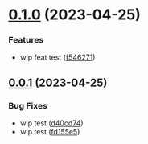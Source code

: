 # [0.1.0](https://github.com/codingkwazii/nx-react-actions/compare/0.0.1...0.1.0) (2023-04-25)


### Features

* wip feat test ([f546271](https://github.com/codingkwazii/nx-react-actions/commit/f546271de433bae68440b8b60b283ba8621dd362))



## [0.0.1](https://github.com/codingkwazii/nx-react-actions/compare/fd155e5fc18c261f4697740bdb547a69a439b37d...0.0.1) (2023-04-25)


### Bug Fixes

* wip test ([d40cd74](https://github.com/codingkwazii/nx-react-actions/commit/d40cd743e0a1db0369a99b6acb13fc44fd238d27))
* wip test ([fd155e5](https://github.com/codingkwazii/nx-react-actions/commit/fd155e5fc18c261f4697740bdb547a69a439b37d))



